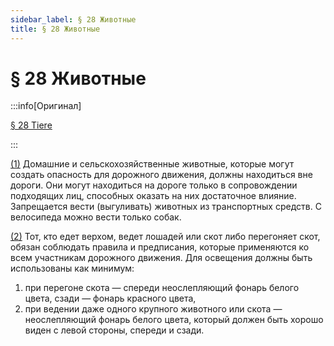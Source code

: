 ```yaml
---
sidebar_label: § 28 Животные
title: § 28 Животные
---
```


<VerifiedTranslationIcon />

# § 28 Животные

:::info[Оригинал]

[§ 28 Tiere](https://www.gesetze-im-internet.de/stvo_2013/__28.html)

:::


<span id="1">[(1)](#1)</span> Домашние и сельскохозяйственные животные, которые могут создать опасность для дорожного движения, должны
находиться вне дороги. Они могут находиться на дороге только в сопровождении подходящих лиц,
способных оказать на них достаточное влияние. Запрещается вести (выгуливать) животных из транспортных средств.
С велосипеда можно вести только собак.


<span id="2">[(2)](#2)</span> Тот, кто едет верхом, ведет лошадей или скот либо перегоняет скот, обязан соблюдать правила и предписания, 
которые применяются ко всем участникам дорожного движения. Для освещения должны быть использованы как минимум:
1. при перегоне скота — спереди неослепляющий фонарь белого цвета, сзади — фонарь 
красного цвета,
2. при ведении даже одного крупного животного или скота — неослепляющий фонарь
белого цвета, который должен быть хорошо виден с левой стороны, спереди и сзади.
